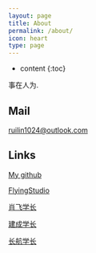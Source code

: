 ```yaml
---
layout: page
title: About
permalink: /about/
icon: heart
type: page
---
```


* content
{:toc}


事在人为.


  
  
## Mail
  
<a href="mailto:ruilin1024@outlook.com?subject=Hello%20again">ruilin1024@outlook.com</a>
  
## Links

[My github](https://github.com/duckduckk)
  
[FlyingStudio](https://blog.atcumt.com/)
  
[肖飞学长](https://www.bay1.top/)
  
[建成学长](https://icbtbo.github.io)

[长航学长](https://www.sail.name/)
